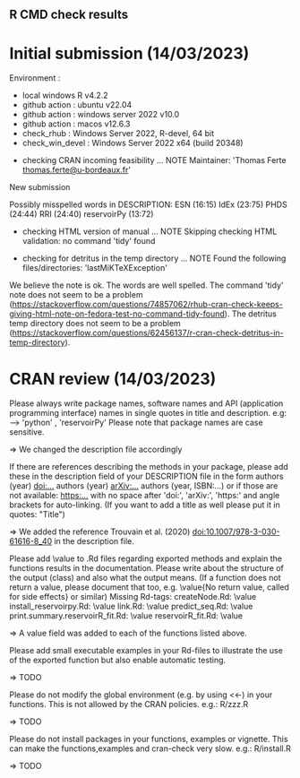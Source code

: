 ## R CMD check results

# Initial submission (14/03/2023)

Environment :

- local windows R v4.2.2
- github action : ubuntu v22.04
- github action : windows server 2022 v10.0
- github action : macos v12.6.3
- check_rhub : Windows Server 2022, R-devel, 64 bit
- check_win_devel : Windows Server 2022 x64 (build 20348)

* checking CRAN incoming feasibility ... NOTE
Maintainer: 'Thomas Ferte <thomas.ferte@u-bordeaux.fr>'

New submission

Possibly misspelled words in DESCRIPTION:
  ESN (16:15)
  IdEx (23:75)
  PHDS (24:44)
  RRI (24:40)
  reservoirPy (13:72)

* checking HTML version of manual ... NOTE
Skipping checking HTML validation: no command 'tidy' found

* checking for detritus in the temp directory ... NOTE
  Found the following files/directories:
    'lastMiKTeXException'

We believe the note is ok. The words are well spelled. The command 'tidy' note does not seem to be a problem (https://stackoverflow.com/questions/74857062/rhub-cran-check-keeps-giving-html-note-on-fedora-test-no-command-tidy-found). The detritus temp directory does not seem to be a problem (https://stackoverflow.com/questions/62456137/r-cran-check-detritus-in-temp-directory). 

# CRAN review (14/03/2023)

Please always write package names, software names and API (application
programming interface) names in single quotes in title and description.
e.g: --> 'python' , 'reservoirPy'
Please note that package names are case sensitive.

=> We changed the description file accordingly

If there are references describing the methods in your package, please
add these in the description field of your DESCRIPTION file in the form
authors (year) <doi:...>
authors (year) <arXiv:...>
authors (year, ISBN:...)
or if those are not available: <https:...>
with no space after 'doi:', 'arXiv:', 'https:' and angle brackets for
auto-linking.
(If you want to add a title as well please put it in quotes: "Title")

=> We added the reference Trouvain et al. (2020) <doi:10.1007/978-3-030-61616-8_40>
in the description file.

Please add \value to .Rd files regarding exported methods and explain
the functions results in the documentation. Please write about the
structure of the output (class) and also what the output means. (If a
function does not return a value, please document that too, e.g.
\value{No return value, called for side effects} or similar)
Missing Rd-tags:
      createNode.Rd: \value
      install_reservoirpy.Rd: \value
      link.Rd: \value
      predict_seq.Rd: \value
      print.summary.reservoirR_fit.Rd: \value
      reservoirR_fit.Rd: \value

=> A value field was added to each of the functions listed above.

Please add small executable examples in your Rd-files to illustrate the
use of the exported function but also enable automatic testing.

=> TODO

Please do not modify the global environment (e.g. by using <<-) in your
functions. This is not allowed by the CRAN policies.
e.g.: R/zzz.R

=> TODO

Please do not install packages in your functions, examples or vignette.
This can make the functions,examples and cran-check very slow. e.g.:
R/install.R

=> TODO

